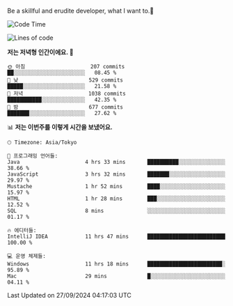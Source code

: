 Be a skillful and erudite developer, what I want to.👶

<!--START_SECTION:waka-->
![Code Time](http://img.shields.io/badge/Code%20Time-1%2C294%20hrs%2046%20mins-blue)

![Lines of code](https://img.shields.io/badge/%EC%A0%80%EB%8A%94%20%EC%97%AC%ED%83%9C%EA%B9%8C%EC%A7%80%20-880.0%20thousand%20%EC%A4%84%EC%9D%98%20%EC%BD%94%EB%93%9C%EB%A5%BC%20%EC%9E%91%EC%84%B1%ED%96%88%EC%96%B4%EC%9A%94.-blue)

**저는 저녁형 인간이에요. 🦉** 

```text
🌞 아침                     207 commits         ██░░░░░░░░░░░░░░░░░░░░░░░   08.45 % 
🌆 낮　                     529 commits         █████░░░░░░░░░░░░░░░░░░░░   21.58 % 
🌃 저녁                     1038 commits        ███████████░░░░░░░░░░░░░░   42.35 % 
🌙 밤　                     677 commits         ███████░░░░░░░░░░░░░░░░░░   27.62 % 
```


📊 **저는 이번주를 이렇게 시간을 보냈어요.** 

```text
🕑︎ Timezone: Asia/Tokyo

💬 프로그래밍 언어들: 
Java                     4 hrs 33 mins       ██████████░░░░░░░░░░░░░░░   38.66 % 
JavaScript               3 hrs 32 mins       ███████░░░░░░░░░░░░░░░░░░   29.97 % 
Mustache                 1 hr 52 mins        ████░░░░░░░░░░░░░░░░░░░░░   15.97 % 
HTML                     1 hr 28 mins        ███░░░░░░░░░░░░░░░░░░░░░░   12.52 % 
SQL                      8 mins              ░░░░░░░░░░░░░░░░░░░░░░░░░   01.17 % 

🔥 에디터들: 
IntelliJ IDEA            11 hrs 47 mins      █████████████████████████   100.00 % 

💻 운영 체제들: 
Windows                  11 hrs 18 mins      ████████████████████████░   95.89 % 
Mac                      29 mins             █░░░░░░░░░░░░░░░░░░░░░░░░   04.11 % 
```


 Last Updated on 27/09/2024 04:17:03 UTC
<!--END_SECTION:waka-->

